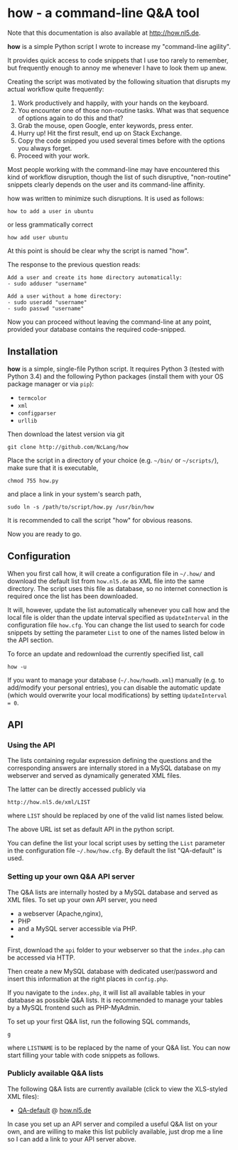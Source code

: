 # how - a command-line Q&A tool

Note that this documentation is also available at http://how.nl5.de.

**how** is a simple Python script I wrote to increase my "command-line agility".

It provides quick access to code snippets that I use too rarely to remember, but frequently enough to annoy me whenever I have to look them up anew.

Creating the script was motivated by the following situation that disrupts my actual workflow quite frequently: 

  1. Work productively and happily, with your hands on the keyboard.
  2. You encounter one of those non-routine tasks. What was that sequence of options again to do this and that?
  3. Grab the mouse, open Google, enter keywords, press enter.
  4. Hurry up! Hit the first result, end up on Stack Exchange.
  5. Copy the code snipped you used several times before with the options you always forget.
  6. Proceed with your work.

Most people working with the command-line may have encountered this kind of workflow disruption, though the list of such disruptive, "non-routine" snippets clearly depends on the user and its command-line affinity.

how was written to minimize such disruptions. It is used as follows:
```
how to add a user in ubuntu
```
or less grammatically correct
```
how add user ubuntu
```

At this point is should be clear why the script is named "how".

The response to the previous question reads:
```
Add a user and create its home directory automatically: 
- sudo adduser "username" 

Add a user without a home directory: 
- sudo useradd "username" 
- sudo passwd "username"
```
Now you can proceed without leaving the command-line at any point, provided your database contains the required code-snipped.

## Installation

**how** is a simple, single-file Python script. It requires Python 3 (tested with Python 3.4) and the following Python packages (install them with your OS package manager or via `pip`):

- `termcolor`
- `xml`
- `configparser`
- `urllib`

Then download the latest version via git
```
git clone http://github.com/NcLang/how
```
Place the script in a directory of your choice (e.g. `~/bin/` or `~/scripts/`), make sure that it is executable,
```
chmod 755 how.py
```
and place a link in your system's search path,
```
sudo ln -s /path/to/script/how.py /usr/bin/how
```
It is recommended to call the script "how" for obvious reasons.

Now you are ready to go.

## Configuration

When you first call how, it will create a configuration file in `~/.how/` and download the default list from `how.nl5.de` as XML file into the same directory. The script uses this file as database, so no internet connection is required once the list has been downloaded.

It will, however, update the list automatically whenever you call how and the local file is older than the update interval specified as `UpdateInterval` in the configuration file `how.cfg`. You can change the list used to search for code snippets by setting the parameter `List` to one of the names listed below in the API section.

To force an update and redownload the currently specified list, call
```
how -u
```
If you want to manage your database (`~/.how/howdb.xml`) manually (e.g. to add/modify your personal entries), you can disable the automatic update (which would overwrite your local modifications) by setting `UpdateInterval = 0`.

## API

### Using the API

The lists containing regular expression defining the questions and the corresponding answers are internally stored in a MySQL database on my webserver and served as dynamically generated XML files.

The latter can be directly accessed publicly via
```
http://how.nl5.de/xml/LIST
```
where `LIST` should be replaced by one of the valid list names listed below.

The above URL ist set as default API in the python script.

You can define the list your local script uses by setting the `List` parameter in the configuration file `~/.how/how.cfg`. By default the list "QA-default" is used.

### Setting up your own Q&A API server

The Q&A lists are internally hosted by a MySQL database and served as XML files. 
To set up your own API server, you need
- a webserver (Apache,nginx),
- PHP
- and a MySQL server accessible via PHP.
- 
First, download the `api` folder to your webserver so that the `index.php` can be accessed via HTTP.

Then create a new MySQL database with dedicated user/password and insert this information at the right places in `config.php`. 

If you navigate to the `index.php`, it will list all available tables in your database as possible Q&A lists.
It is recommended to manage your tables by a MySQL frontend such as PHP-MyAdmin.

To set up your first Q&A list, run the following SQL commands,
```
g
```
where `LISTNAME` is to be replaced by the name of your Q&A list.
You can now start filling your table with code snippets as follows.



### Publicly available Q&A lists

The following Q&A lists are currently available (click to view the XLS-styled XML files):

- [QA-default](http://how.nl5.de/xml/QA-default) @ [how.nl5.de](http://how.nl5.de)

In case you set up an API server and compiled a useful Q&A list on your own, and are willing to make this list publicly available, just drop me a line so I can add a link to your API server above.
